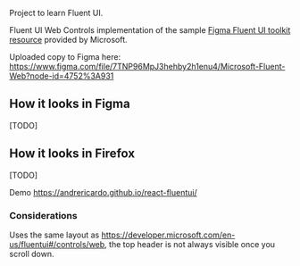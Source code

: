 Project to learn Fluent UI.

Fluent UI Web Controls implementation of the sample [Figma Fluent UI toolkit resource](https://developer.microsoft.com/en-us/fluentui#/resources) provided by Microsoft.

Uploaded copy to Figma here:
https://www.figma.com/file/7TNP96MpJ3hehby2h1enu4/Microsoft-Fluent-Web?node-id=4752%3A931

## How it looks in Figma

[TODO]

## How it looks in Firefox

[TODO]

Demo
https://andrericardo.github.io/react-fluentui/

### Considerations

Uses the same layout as https://developer.microsoft.com/en-us/fluentui#/controls/web,
the top header is not always visible once you scroll down.
